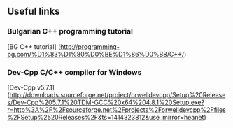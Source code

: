 Useful links
------------

### Bulgarian C++ programming tutorial
[BG C++ tutorial] (http://programming-bg.com/%D1%83%D1%80%D0%BE%D1%86%D0%B8/C++/)


### Dev-Cpp C/C++ compiler for Windows
[Dev-Cpp v5.7.1] (http://downloads.sourceforge.net/project/orwelldevcpp/Setup%20Releases/Dev-Cpp%205.7.1%20TDM-GCC%20x64%204.8.1%20Setup.exe?r=http%3A%2F%2Fsourceforge.net%2Fprojects%2Forwelldevcpp%2Ffiles%2FSetup%2520Releases%2F&ts=1414323812&use_mirror=heanet)

